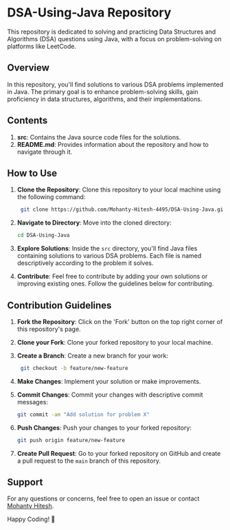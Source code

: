 # DSA-Using-Java Repository

This repository is dedicated to solving and practicing Data Structures and Algorithms (DSA) questions using Java, with a focus on problem-solving on platforms like LeetCode.

## Overview

In this repository, you'll find solutions to various DSA problems implemented in Java. The primary goal is to enhance problem-solving skills, gain proficiency in data structures, algorithms, and their implementations.

## Contents

1. **src**: Contains the Java source code files for the solutions.
2. **README.md**: Provides information about the repository and how to navigate through it.

## How to Use

1. **Clone the Repository**: Clone this repository to your local machine using the following command:
   ```bash
    git clone https://github.com/Mohanty-Hitesh-4495/DSA-Using-Java.git
   
2. **Navigate to Directory**: Move into the cloned directory:
   ```bash
   cd DSA-Using-Java

3. **Explore Solutions**: Inside the `src` directory, you'll find Java files containing solutions to various DSA problems. Each file is named descriptively according to the problem it solves.

4. **Contribute**: Feel free to contribute by adding your own solutions or improving existing ones. Follow the guidelines below for contributing.

## Contribution Guidelines

1. **Fork the Repository**: Click on the 'Fork' button on the top right corner of this repository's page.

2. **Clone your Fork**: Clone your forked repository to your local machine.

3. **Create a Branch**: Create a new branch for your work:
   ```bash
    git checkout -b feature/new-feature

4. **Make Changes**: Implement your solution or make improvements.

5. **Commit Changes**: Commit your changes with descriptive commit messages:
   ```bash
   git commit -am "Add solution for problem X"

6. **Push Changes**: Push your changes to your forked repository:
   ```bash
   git push origin feature/new-feature

7. **Create Pull Request**: Go to your forked repository on GitHub and create a pull request to the `main` branch of this repository.

## Support

For any questions or concerns, feel free to open an issue or contact [Mohanty Hitesh](mailto:mohantyhitesh4495@gmail.com).

Happy Coding! 🚀



